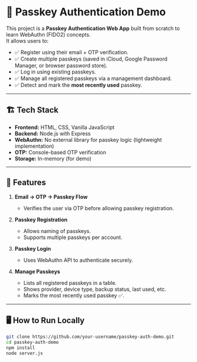 # 🔐 Passkey Authentication Demo

This project is a **Passkey Authentication Web App** built from scratch to learn WebAuthn (FIDO2) concepts.  
It allows users to:

- ✅ Register using their email + OTP verification.
- ✅ Create multiple passkeys (saved in iCloud, Google Password Manager, or browser password store).
- ✅ Log in using existing passkeys.
- ✅ Manage all registered passkeys via a management dashboard.
- ✅ Detect and mark the **most recently used** passkey.

---

## 🏗 Tech Stack

- **Frontend:** HTML, CSS, Vanilla JavaScript
- **Backend:** Node.js with Express
- **WebAuthn:** No external library for passkey logic (lightweight implementation)
- **OTP:** Console-based OTP verification
- **Storage:** In-memory (for demo)

---

## 🚀 Features

1. **Email → OTP → Passkey Flow**

   - Verifies the user via OTP before allowing passkey registration.

2. **Passkey Registration**

   - Allows naming of passkeys.
   - Supports multiple passkeys per account.

3. **Passkey Login**

   - Uses WebAuthn API to authenticate securely.

4. **Manage Passkeys**
   - Lists all registered passkeys in a table.
   - Shows provider, device type, backup status, last used, etc.
   - Marks the most recently used passkey ✅.

---

## 🖥️ How to Run Locally

```bash
git clone https://github.com/your-username/passkey-auth-demo.git
cd passkey-auth-demo
npm install
node server.js
```
